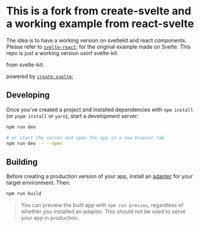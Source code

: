 # This is a fork from create-svelte and a working example from react-svelte

The idea is to have a working version on sveltekit and react components.
Please refer to [`svelte-react`](https://github.com/jpinho/svelte-react); for the original example made on Svelte. This repo is just a working version usinf svelte-kit.


from svelte-kit:

powered by [`create-svelte`](https://github.com/sveltejs/kit/tree/master/packages/create-svelte);


## Developing

Once you've created a project and installed dependencies with `npm install` (or `pnpm install` or `yarn`), start a development server:

```bash
npm run dev

# or start the server and open the app in a new browser tab
npm run dev -- --open
```

## Building

Before creating a production version of your app, install an [adapter](https://kit.svelte.dev/docs#adapters) for your target environment. Then:

```bash
npm run build
```

> You can preview the built app with `npm run preview`, regardless of whether you installed an adapter. This should _not_ be used to serve your app in production.
